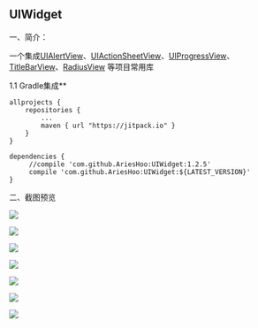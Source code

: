 UIWidget
--------------------------
一、简介：

一个集成[UIAlertView](https://github.com/AriesHoo/UIAlertView)、[UIActionSheetView](https://github.com/AriesHoo/UIActionSheetView)、[UIProgressView](https://github.com/AriesHoo/UIProgressView)、[TitleBarView](https://github.com/AriesHoo/TitleBarView)、[RadiusView](https://github.com/AriesHoo/RadiusView)
等项目常用库

1.1 Gradle集成**

```
allprojects {
    repositories {
        ...
        maven { url "https://jitpack.io" }
    }
}
```

```
dependencies {
     //compile 'com.github.AriesHoo:UIWidget:1.2.5'
     compile 'com.github.AriesHoo:UIWidget:${LATEST_VERSION}'
}
```
二、截图预览

![](https://github.com/AriesHoo/UIWidget/blob/master/screenshot/00.png)

![](https://github.com/AriesHoo/UIWidget/blob/master/screenshot/01.png)

![](https://github.com/AriesHoo/UIWidget/blob/master/screenshot/02.png)

![](https://github.com/AriesHoo/UIWidget/blob/master/screenshot/03.png)

![](https://github.com/AriesHoo/UIWidget/blob/master/screenshot/04.png)

![](https://github.com/AriesHoo/UIWidget/blob/master/screenshot/05.png)

![](https://github.com/AriesHoo/UIWidget/blob/master/screenshot/06.png)
